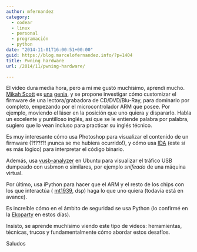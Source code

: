 ```yaml
---
author: mfernandez
category:
  - codear
  - linux
  - personal
  - programación
  - python
date: "2014-11-01T16:00:51+00:00"
guid: https://blog.marcelofernandez.info/?p=1404
title: Pwning hardware
url: /2014/11/pwning-hardware/

---
```

El video dura media hora, pero a mí me gustó muchísimo, aprendí mucho. [Mikah Scott](http://scanlime.org/ "Scanlime - One girl's diary of improvisational engineering") es [una](http://scanlime.org/resume/ "Mikah Scott - Resume") [genia](http://www.misc.name/ "Micah Scott Art Portfolio"), y se propone investigar cómo customizar el firmware de una lectora/grabadora de CD/DVD/Blu-Ray, para dominarlo por completo, empezando por el microcontrolador ARM que posee. Por ejemplo, moviendo el láser en la posición que uno quiera y dispararlo. Habla un excelente y puntilloso inglés, así que se le entiende palabra por palabra, sugiero que lo vean incluso para practicar su inglés técnico.

Es muy interesante cómo usa Photoshop para visualizar el contenido de un firmware (?!??!?! ¡nunca se me hubiera ocurrido!), y cómo usa [IDA](https://www.hex-rays.com/products/ida/index.shtml "IDA Disassembler") (este sí es más lógico) para interpretar el código binario.

Además, usa [vusb-analyzer](http://vusb-analyzer.sourceforge.net/ "Virtual USB Analyzer") en Ubuntu para visualizar el tráfico USB dumpeado con usbmon o similares, por ejemplo _snifeado_ de una máquina virtual.

Por último, usa iPython para hacer que el ARM y el resto de los chips con los que interactúa ( [mt1939](http://www.mediatek.com/en/products/home-entertainment/optical-disc-drive/blu-ray/mt1939/ "MT1939 - Rewritable Blu-ray drive platform"), dsp) haga lo que uno quiera (todavía está en avance).

Es increíble cómo en el ámbito de seguridad se usa Python (lo confirmé en la [Ekoparty](http://www.ekoparty.org/ "Ekoparty Security Conference") en estos días).

Insisto, se aprende muchísimo viendo este tipo de videos: herramientas, técnicas, trucos y fundamentalmente cómo abordar estos desafíos.

Saludos
